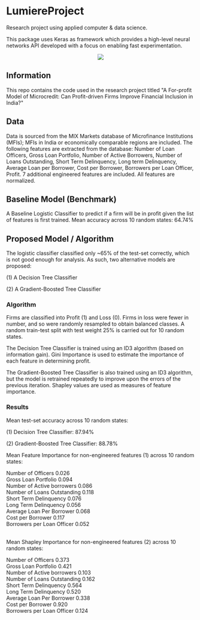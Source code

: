 # LumiereProject

Research project using applied computer & data science. 

This package uses Keras as framework which provides a high-level neural networks API developed with a focus on enabling fast experimentation.

<p align="center">
  <img src="https://github.com/yiqiao-yin/YinsKerasNN/blob/master/pics/NNTraining.gif">
</p>

## Information

This repo contains the code used in the research project titled "A For-profit Model of Microcredit: Can Profit-driven Firms Improve Financial Inclusion in India?"

## Data
Data is sourced from the MIX Markets database of Microfinance Institutions (MFIs); MFIs in India or economically comparable regions are included.
The following features are extracted from the database: Number of Loan Officers, Gross Loan Portfolio, Number of Active Borrowers, Number of Loans Outstanding, Short Term Delinquency, Long term Delinquency, Average Loan per Borrower, Cost per Borrower, Borrowers per Loan Officer, Profit. 7 additional engineered features are included.
All features are normalized. 

## Baseline Model (Benchmark)
A Baseline Logistic Classifier to predict if a firm will be in profit given the list of features is first trained. Mean accuracy across 10 random states: 64.74%

## Proposed Model / Algorithm

<p>The logistic classifier classified only ~65% of the test-set correctly, which is not good enough for analysis. As such, two alternative models are proposed:</p>
<p>(1) A Decision Tree Classifier</p>
<p>(2) A Gradient-Boosted Tree Classifier</p>


### Algorithm

<p>Firms are classified into Profit (1) and Loss (0). Firms in loss were fewer in number, and so were randomly resampled to obtain balanced classes. A random train-test split with test weight 25% is carried out for 10 random states.</p>

<p>The Decision Tree Classifier is trained using an ID3 algorithm (based on information gain). Gini Importance is used to estimate the importance of each feature in determining profit.</p>

<p>The Gradient-Boosted Tree Classifier is also trained using an ID3 algorithm, but the model is retrained repeatedly to improve upon the errors of the previous iteration. Shapley values are used as measures of feature importance.</p> 

### Results
<p>
Mean test-set accuracy across 10 random states:
</p>
<p>
(1) Decision Tree Classifier: 87.94%
</p>
<p>
(2) Gradient-Boosted Tree Classifier: 88.78%
</p>

<p>Mean Feature Importance for non-engineered features (1) across 10 random states:</p>
Number of Officers	0.026<br>
Gross Loan Portfolio	0.094<br>
Number of Active borrowers	0.086<br>
Number of Loans Outstanding	0.118<br>
Short Term Delinquency	0.076<br>
Long Term Delinquency	0.056<br>
Average Loan Per Borrower	0.068<br>
Cost per Borrower	0.117<br>
Borrowers per Loan Officer	0.052<br><br>

Mean Shapley Importance for non-engineered features (2) across 10 random states:</p>
Number of Officers	0.373<br>
Gross Loan Portfolio	0.421<br>
Number of Active borrowers	0.103<br>
Number of Loans Outstanding	0.162<br>
Short Term Delinquency	0.564<br>
Long Term Delinquency	0.520<br>
Average Loan Per Borrower	0.338<br>
Cost per Borrower	0.920<br>
Borrowers per Loan Officer	0.124



